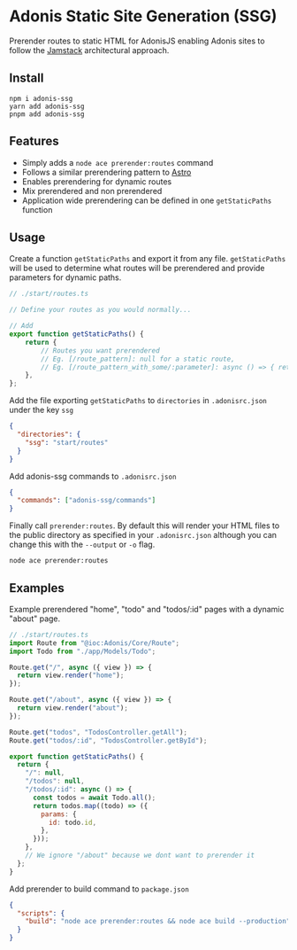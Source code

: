 # Adonis Static Site Generation (SSG)

Prerender routes to static HTML for AdonisJS enabling Adonis sites to follow the [Jamstack](https://jamstack.org/) architectural approach.

## Install

```
npm i adonis-ssg
yarn add adonis-ssg
pnpm add adonis-ssg
```

## Features

- Simply adds a `node ace prerender:routes` command
- Follows a similar prerendering pattern to [Astro](https://docs.astro.build/en/core-concepts/routing/#static-ssg-mode)
- Enables prerendering for dynamic routes
- Mix prerendered and non prerendered
- Application wide prerendering can be defined in one `getStaticPaths` function

## Usage

Create a function `getStaticPaths` and export it from any file. `getStaticPaths` will be used to determine what routes will be prerendered and provide parameters for dynamic paths.

```js
// ./start/routes.ts

// Define your routes as you would normally...

// Add
export function getStaticPaths() {
    return {
        // Routes you want prerendered
        // Eg. [/route_pattern]: null for a static route,
        // Eg. [/route_pattern_with_some/:parameter]: async () => { return [array of parameter objects]} for a dynamic route
    },
};
```

Add the file exporting `getStaticPaths` to `directories` in `.adonisrc.json` under the key `ssg`

```json
{
  "directories": {
    "ssg": "start/routes"
  }
}
```

Add adonis-ssg commands to `.adonisrc.json`

```json
{
  "commands": ["adonis-ssg/commands"]
}
```

Finally call `prerender:routes`. By default this will render your HTML files to the public directory as specified in your `.adonisrc.json` although you can change this with the `--output` or `-o` flag.

```
node ace prerender:routes
```

## Examples

Example prerendered "home", "todo" and "todos/:id" pages with a dynamic "about" page.

```js
// ./start/routes.ts
import Route from "@ioc:Adonis/Core/Route";
import Todo from "./app/Models/Todo";

Route.get("/", async ({ view }) => {
  return view.render("home");
});

Route.get("/about", async ({ view }) => {
  return view.render("about");
});

Route.get("todos", "TodosController.getAll");
Route.get("todos/:id", "TodosController.getById");

export function getStaticPaths() {
  return {
    "/": null,
    "/todos": null,
    "/todos/:id": async () => {
      const todos = await Todo.all();
      return todos.map((todo) => ({
        params: {
          id: todo.id,
        },
      }));
    },
    // We ignore "/about" because we dont want to prerender it
  };
}
```

Add prerender to build command to `package.json`

```json
{
  "scripts": {
    "build": "node ace prerender:routes && node ace build --production"
  }
}
```
